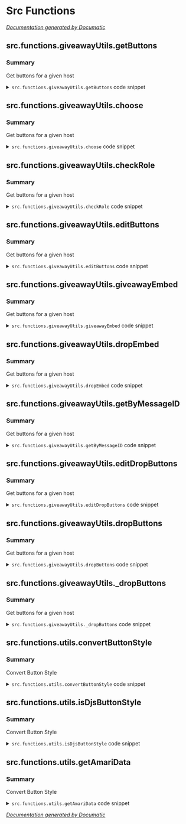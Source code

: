 # Src Functions

[_Documentation generated by Documatic_](https://www.documatic.com?377052553)

<!---Documatic-section-src.functions.giveawayUtils.getButtons-start--->
## src.functions.giveawayUtils.getButtons

<!---Documatic-section-getButtons-start--->
### Summary

Get buttons for a given host

<!---Documatic-block-src.functions.giveawayUtils.getButtons-start--->
<details>
	<summary><code>src.functions.giveawayUtils.getButtons</code> code snippet</summary>

```javascript
module.exports.getButtons = (host) => {
	const reroll = new (buttons ? buttons : Discord).MessageButton()
		.setLabel('Reroll')
		.setStyle(buttons ? 'grey' : 'SECONDARY')[buttons ? 'setID' : 'setCustomId'](`giveaways-reroll-${host}`)
		.setDisabled(true);

	const end = new (buttons ? buttons : Discord).MessageButton()
		.setLabel('End')
		.setStyle(buttons ? 'red' : 'DANGER')[buttons ? 'setID' : 'setCustomId'](`giveaways-end-${host}`);

	const enter = new (buttons ? buttons : Discord).MessageButton()
		.setLabel('Enter')
		.setStyle(buttons ? 'green' : 'SUCCESS')[buttons ? 'setID' : 'setCustomId'](`giveaways-enter-${host}`);

	const b = [end, enter, reroll];
	return b;
};
```
</details>
<!---Documatic-block-src.functions.giveawayUtils.getButtons-end--->
<!---Documatic-section-getButtons-end--->
<!---Documatic-section-src.functions.giveawayUtils.getButtons-end--->

<!---Documatic-section-src.functions.giveawayUtils.choose-start--->
## src.functions.giveawayUtils.choose

<!---Documatic-section-choose-start--->
### Summary

Get buttons for a given host

<!---Documatic-block-src.functions.giveawayUtils.choose-start--->
<details>
	<summary><code>src.functions.giveawayUtils.choose</code> code snippet</summary>

```javascript
module.exports.getButtons = (host) => {
	const reroll = new (buttons ? buttons : Discord).MessageButton()
		.setLabel('Reroll')
		.setStyle(buttons ? 'grey' : 'SECONDARY')[buttons ? 'setID' : 'setCustomId'](`giveaways-reroll-${host}`)
		.setDisabled(true);

	const end = new (buttons ? buttons : Discord).MessageButton()
		.setLabel('End')
		.setStyle(buttons ? 'red' : 'DANGER')[buttons ? 'setID' : 'setCustomId'](`giveaways-end-${host}`);

	const enter = new (buttons ? buttons : Discord).MessageButton()
		.setLabel('Enter')
		.setStyle(buttons ? 'green' : 'SUCCESS')[buttons ? 'setID' : 'setCustomId'](`giveaways-enter-${host}`);

	const b = [end, enter, reroll];
	return b;
};
```
</details>
<!---Documatic-block-src.functions.giveawayUtils.choose-end--->
<!---Documatic-section-choose-end--->
<!---Documatic-section-src.functions.giveawayUtils.choose-end--->

<!---Documatic-section-src.functions.giveawayUtils.checkRole-start--->
## src.functions.giveawayUtils.checkRole

<!---Documatic-section-checkRole-start--->
### Summary

Get buttons for a given host

<!---Documatic-block-src.functions.giveawayUtils.checkRole-start--->
<details>
	<summary><code>src.functions.giveawayUtils.checkRole</code> code snippet</summary>

```javascript
module.exports.getButtons = (host) => {
	const reroll = new (buttons ? buttons : Discord).MessageButton()
		.setLabel('Reroll')
		.setStyle(buttons ? 'grey' : 'SECONDARY')[buttons ? 'setID' : 'setCustomId'](`giveaways-reroll-${host}`)
		.setDisabled(true);

	const end = new (buttons ? buttons : Discord).MessageButton()
		.setLabel('End')
		.setStyle(buttons ? 'red' : 'DANGER')[buttons ? 'setID' : 'setCustomId'](`giveaways-end-${host}`);

	const enter = new (buttons ? buttons : Discord).MessageButton()
		.setLabel('Enter')
		.setStyle(buttons ? 'green' : 'SUCCESS')[buttons ? 'setID' : 'setCustomId'](`giveaways-enter-${host}`);

	const b = [end, enter, reroll];
	return b;
};
```
</details>
<!---Documatic-block-src.functions.giveawayUtils.checkRole-end--->
<!---Documatic-section-checkRole-end--->
<!---Documatic-section-src.functions.giveawayUtils.checkRole-end--->

<!---Documatic-section-src.functions.giveawayUtils.editButtons-start--->
## src.functions.giveawayUtils.editButtons

<!---Documatic-section-editButtons-start--->
### Summary

Get buttons for a given host

<!---Documatic-block-src.functions.giveawayUtils.editButtons-start--->
<details>
	<summary><code>src.functions.giveawayUtils.editButtons</code> code snippet</summary>

```javascript
module.exports.getButtons = (host) => {
	const reroll = new (buttons ? buttons : Discord).MessageButton()
		.setLabel('Reroll')
		.setStyle(buttons ? 'grey' : 'SECONDARY')[buttons ? 'setID' : 'setCustomId'](`giveaways-reroll-${host}`)
		.setDisabled(true);

	const end = new (buttons ? buttons : Discord).MessageButton()
		.setLabel('End')
		.setStyle(buttons ? 'red' : 'DANGER')[buttons ? 'setID' : 'setCustomId'](`giveaways-end-${host}`);

	const enter = new (buttons ? buttons : Discord).MessageButton()
		.setLabel('Enter')
		.setStyle(buttons ? 'green' : 'SUCCESS')[buttons ? 'setID' : 'setCustomId'](`giveaways-enter-${host}`);

	const b = [end, enter, reroll];
	return b;
};
```
</details>
<!---Documatic-block-src.functions.giveawayUtils.editButtons-end--->
<!---Documatic-section-editButtons-end--->
<!---Documatic-section-src.functions.giveawayUtils.editButtons-end--->

<!---Documatic-section-src.functions.giveawayUtils.giveawayEmbed-start--->
## src.functions.giveawayUtils.giveawayEmbed

<!---Documatic-section-giveawayEmbed-start--->
### Summary

Get buttons for a given host

<!---Documatic-block-src.functions.giveawayUtils.giveawayEmbed-start--->
<details>
	<summary><code>src.functions.giveawayUtils.giveawayEmbed</code> code snippet</summary>

```javascript
module.exports.getButtons = (host) => {
	const reroll = new (buttons ? buttons : Discord).MessageButton()
		.setLabel('Reroll')
		.setStyle(buttons ? 'grey' : 'SECONDARY')[buttons ? 'setID' : 'setCustomId'](`giveaways-reroll-${host}`)
		.setDisabled(true);

	const end = new (buttons ? buttons : Discord).MessageButton()
		.setLabel('End')
		.setStyle(buttons ? 'red' : 'DANGER')[buttons ? 'setID' : 'setCustomId'](`giveaways-end-${host}`);

	const enter = new (buttons ? buttons : Discord).MessageButton()
		.setLabel('Enter')
		.setStyle(buttons ? 'green' : 'SUCCESS')[buttons ? 'setID' : 'setCustomId'](`giveaways-enter-${host}`);

	const b = [end, enter, reroll];
	return b;
};
```
</details>
<!---Documatic-block-src.functions.giveawayUtils.giveawayEmbed-end--->
<!---Documatic-section-giveawayEmbed-end--->
<!---Documatic-section-src.functions.giveawayUtils.giveawayEmbed-end--->

<!---Documatic-section-src.functions.giveawayUtils.dropEmbed-start--->
## src.functions.giveawayUtils.dropEmbed

<!---Documatic-section-dropEmbed-start--->
### Summary

Get buttons for a given host

<!---Documatic-block-src.functions.giveawayUtils.dropEmbed-start--->
<details>
	<summary><code>src.functions.giveawayUtils.dropEmbed</code> code snippet</summary>

```javascript
module.exports.getButtons = (host) => {
	const reroll = new (buttons ? buttons : Discord).MessageButton()
		.setLabel('Reroll')
		.setStyle(buttons ? 'grey' : 'SECONDARY')[buttons ? 'setID' : 'setCustomId'](`giveaways-reroll-${host}`)
		.setDisabled(true);

	const end = new (buttons ? buttons : Discord).MessageButton()
		.setLabel('End')
		.setStyle(buttons ? 'red' : 'DANGER')[buttons ? 'setID' : 'setCustomId'](`giveaways-end-${host}`);

	const enter = new (buttons ? buttons : Discord).MessageButton()
		.setLabel('Enter')
		.setStyle(buttons ? 'green' : 'SUCCESS')[buttons ? 'setID' : 'setCustomId'](`giveaways-enter-${host}`);

	const b = [end, enter, reroll];
	return b;
};
```
</details>
<!---Documatic-block-src.functions.giveawayUtils.dropEmbed-end--->
<!---Documatic-section-dropEmbed-end--->
<!---Documatic-section-src.functions.giveawayUtils.dropEmbed-end--->

<!---Documatic-section-src.functions.giveawayUtils.getByMessageID-start--->
## src.functions.giveawayUtils.getByMessageID

<!---Documatic-section-getByMessageID-start--->
### Summary

Get buttons for a given host

<!---Documatic-block-src.functions.giveawayUtils.getByMessageID-start--->
<details>
	<summary><code>src.functions.giveawayUtils.getByMessageID</code> code snippet</summary>

```javascript
module.exports.getButtons = (host) => {
	const reroll = new (buttons ? buttons : Discord).MessageButton()
		.setLabel('Reroll')
		.setStyle(buttons ? 'grey' : 'SECONDARY')[buttons ? 'setID' : 'setCustomId'](`giveaways-reroll-${host}`)
		.setDisabled(true);

	const end = new (buttons ? buttons : Discord).MessageButton()
		.setLabel('End')
		.setStyle(buttons ? 'red' : 'DANGER')[buttons ? 'setID' : 'setCustomId'](`giveaways-end-${host}`);

	const enter = new (buttons ? buttons : Discord).MessageButton()
		.setLabel('Enter')
		.setStyle(buttons ? 'green' : 'SUCCESS')[buttons ? 'setID' : 'setCustomId'](`giveaways-enter-${host}`);

	const b = [end, enter, reroll];
	return b;
};
```
</details>
<!---Documatic-block-src.functions.giveawayUtils.getByMessageID-end--->
<!---Documatic-section-getByMessageID-end--->
<!---Documatic-section-src.functions.giveawayUtils.getByMessageID-end--->

<!---Documatic-section-src.functions.giveawayUtils.editDropButtons-start--->
## src.functions.giveawayUtils.editDropButtons

<!---Documatic-section-editDropButtons-start--->
### Summary

Get buttons for a given host

<!---Documatic-block-src.functions.giveawayUtils.editDropButtons-start--->
<details>
	<summary><code>src.functions.giveawayUtils.editDropButtons</code> code snippet</summary>

```javascript
module.exports.getButtons = (host) => {
	const reroll = new (buttons ? buttons : Discord).MessageButton()
		.setLabel('Reroll')
		.setStyle(buttons ? 'grey' : 'SECONDARY')[buttons ? 'setID' : 'setCustomId'](`giveaways-reroll-${host}`)
		.setDisabled(true);

	const end = new (buttons ? buttons : Discord).MessageButton()
		.setLabel('End')
		.setStyle(buttons ? 'red' : 'DANGER')[buttons ? 'setID' : 'setCustomId'](`giveaways-end-${host}`);

	const enter = new (buttons ? buttons : Discord).MessageButton()
		.setLabel('Enter')
		.setStyle(buttons ? 'green' : 'SUCCESS')[buttons ? 'setID' : 'setCustomId'](`giveaways-enter-${host}`);

	const b = [end, enter, reroll];
	return b;
};
```
</details>
<!---Documatic-block-src.functions.giveawayUtils.editDropButtons-end--->
<!---Documatic-section-editDropButtons-end--->
<!---Documatic-section-src.functions.giveawayUtils.editDropButtons-end--->

<!---Documatic-section-src.functions.giveawayUtils.dropButtons-start--->
## src.functions.giveawayUtils.dropButtons

<!---Documatic-section-dropButtons-start--->
### Summary

Get buttons for a given host

<!---Documatic-block-src.functions.giveawayUtils.dropButtons-start--->
<details>
	<summary><code>src.functions.giveawayUtils.dropButtons</code> code snippet</summary>

```javascript
module.exports.getButtons = (host) => {
	const reroll = new (buttons ? buttons : Discord).MessageButton()
		.setLabel('Reroll')
		.setStyle(buttons ? 'grey' : 'SECONDARY')[buttons ? 'setID' : 'setCustomId'](`giveaways-reroll-${host}`)
		.setDisabled(true);

	const end = new (buttons ? buttons : Discord).MessageButton()
		.setLabel('End')
		.setStyle(buttons ? 'red' : 'DANGER')[buttons ? 'setID' : 'setCustomId'](`giveaways-end-${host}`);

	const enter = new (buttons ? buttons : Discord).MessageButton()
		.setLabel('Enter')
		.setStyle(buttons ? 'green' : 'SUCCESS')[buttons ? 'setID' : 'setCustomId'](`giveaways-enter-${host}`);

	const b = [end, enter, reroll];
	return b;
};
```
</details>
<!---Documatic-block-src.functions.giveawayUtils.dropButtons-end--->
<!---Documatic-section-dropButtons-end--->
<!---Documatic-section-src.functions.giveawayUtils.dropButtons-end--->

<!---Documatic-section-src.functions.giveawayUtils._dropButtons-start--->
## src.functions.giveawayUtils._dropButtons

<!---Documatic-section-_dropButtons-start--->
### Summary

Get buttons for a given host

<!---Documatic-block-src.functions.giveawayUtils._dropButtons-start--->
<details>
	<summary><code>src.functions.giveawayUtils._dropButtons</code> code snippet</summary>

```javascript
module.exports.getButtons = (host) => {
	const reroll = new (buttons ? buttons : Discord).MessageButton()
		.setLabel('Reroll')
		.setStyle(buttons ? 'grey' : 'SECONDARY')[buttons ? 'setID' : 'setCustomId'](`giveaways-reroll-${host}`)
		.setDisabled(true);

	const end = new (buttons ? buttons : Discord).MessageButton()
		.setLabel('End')
		.setStyle(buttons ? 'red' : 'DANGER')[buttons ? 'setID' : 'setCustomId'](`giveaways-end-${host}`);

	const enter = new (buttons ? buttons : Discord).MessageButton()
		.setLabel('Enter')
		.setStyle(buttons ? 'green' : 'SUCCESS')[buttons ? 'setID' : 'setCustomId'](`giveaways-enter-${host}`);

	const b = [end, enter, reroll];
	return b;
};
```
</details>
<!---Documatic-block-src.functions.giveawayUtils._dropButtons-end--->
<!---Documatic-section-_dropButtons-end--->
<!---Documatic-section-src.functions.giveawayUtils._dropButtons-end--->

<!---Documatic-section-src.functions.utils.convertButtonStyle-start--->
## src.functions.utils.convertButtonStyle

<!---Documatic-section-convertButtonStyle-start--->
### Summary

Convert Button Style

<!---Documatic-block-src.functions.utils.convertButtonStyle-start--->
<details>
	<summary><code>src.functions.utils.convertButtonStyle</code> code snippet</summary>

```javascript
module.exports.convertButtonStyle = (style) => {
	const isv13 = version.startsWith('13');
	if (this.isDjsButtonStyle(style) === null) throw new Error('Invalid style provided');
	if (isv13 && this.isDjsButtonStyle(style)) return style;
	if (!isv13 && !this.isDjsButtonStyle(style)) return style;
	if (isv13 && !this.isDjsButtonStyle(style)) return toV13[style] || null;
	if (!isv13 && this.isDjsButtonStyle(style)) return Object.values(toV13).indexOf;
};
```
</details>
<!---Documatic-block-src.functions.utils.convertButtonStyle-end--->
<!---Documatic-section-convertButtonStyle-end--->
<!---Documatic-section-src.functions.utils.convertButtonStyle-end--->

<!---Documatic-section-src.functions.utils.isDjsButtonStyle-start--->
## src.functions.utils.isDjsButtonStyle

<!---Documatic-section-isDjsButtonStyle-start--->
### Summary

Convert Button Style

<!---Documatic-block-src.functions.utils.isDjsButtonStyle-start--->
<details>
	<summary><code>src.functions.utils.isDjsButtonStyle</code> code snippet</summary>

```javascript
module.exports.convertButtonStyle = (style) => {
	const isv13 = version.startsWith('13');
	if (this.isDjsButtonStyle(style) === null) throw new Error('Invalid style provided');
	if (isv13 && this.isDjsButtonStyle(style)) return style;
	if (!isv13 && !this.isDjsButtonStyle(style)) return style;
	if (isv13 && !this.isDjsButtonStyle(style)) return toV13[style] || null;
	if (!isv13 && this.isDjsButtonStyle(style)) return Object.values(toV13).indexOf;
};
```
</details>
<!---Documatic-block-src.functions.utils.isDjsButtonStyle-end--->
<!---Documatic-section-isDjsButtonStyle-end--->
<!---Documatic-section-src.functions.utils.isDjsButtonStyle-end--->

<!---Documatic-section-src.functions.utils.getAmariData-start--->
## src.functions.utils.getAmariData

<!---Documatic-section-getAmariData-start--->
### Summary

Convert Button Style

<!---Documatic-block-src.functions.utils.getAmariData-start--->
<details>
	<summary><code>src.functions.utils.getAmariData</code> code snippet</summary>

```javascript
module.exports.convertButtonStyle = (style) => {
	const isv13 = version.startsWith('13');
	if (this.isDjsButtonStyle(style) === null) throw new Error('Invalid style provided');
	if (isv13 && this.isDjsButtonStyle(style)) return style;
	if (!isv13 && !this.isDjsButtonStyle(style)) return style;
	if (isv13 && !this.isDjsButtonStyle(style)) return toV13[style] || null;
	if (!isv13 && this.isDjsButtonStyle(style)) return Object.values(toV13).indexOf;
};
```
</details>
<!---Documatic-block-src.functions.utils.getAmariData-end--->
<!---Documatic-section-getAmariData-end--->
<!---Documatic-section-src.functions.utils.getAmariData-end--->

[_Documentation generated by Documatic_](https://www.documatic.com?377052553)